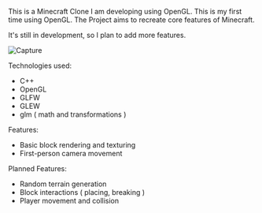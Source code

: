 This is a Minecraft Clone I am developing using OpenGL.
This is my first time using OpenGL.
The Project aims to recreate core features of Minecraft.

It's still in development, so I plan to add more features.

![Capture](https://github.com/user-attachments/assets/cbd84b10-7c53-40d7-ad26-d8f1b2bd996b)

Technologies used:
- C++
- OpenGL
- GLFW
- GLEW
- glm ( math and transformations )

Features:
- Basic block rendering and texturing
- First-person camera movement

Planned Features:
- Random terrain generation
- Block interactions ( placing, breaking )
- Player movement and collision
